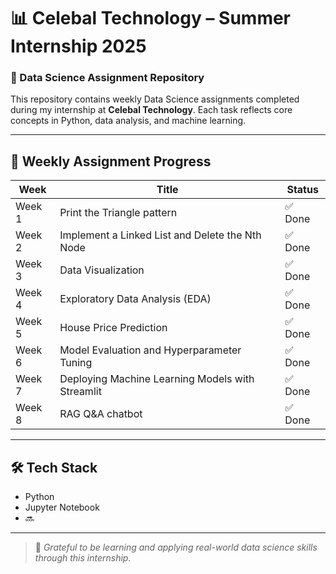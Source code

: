 
# 📊 Celebal Technology – Summer Internship 2025
### 🧠 Data Science Assignment Repository

This repository contains weekly Data Science assignments completed during my internship at **Celebal Technology**. Each task reflects core concepts in Python, data analysis, and machine learning.

---

## 📁 Weekly Assignment Progress

| Week   | Title                                       | Status |
| ------ | ------------------------------------------------ | ------ |
| Week 1 | Print the Triangle pattern                       | ✅ Done |
| Week 2 | Implement a Linked List and Delete the Nth Node  | ✅ Done |
| Week 3 | Data Visualization                               | ✅ Done |
| Week 4 | Exploratory Data Analysis (EDA)                  | ✅ Done |
| Week 5 | House Price Prediction                           | ✅ Done |
| Week 6 | Model Evaluation and Hyperparameter Tuning       | ✅ Done |
| Week 7 | Deploying Machine Learning Models with Streamlit | ✅ Done |
| Week 8 | RAG Q\&A chatbot                                 | ✅ Done |

---


## 🛠 Tech Stack

- Python
- Jupyter Notebook
- 🔜

---

> 🚀 *Grateful to be learning and applying real-world data science skills through this internship.*
